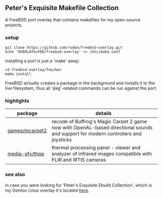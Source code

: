 ## Peter's Exquisite Makefile Collection

A FreeBSD port overlay that contains makefiles for my open-source projects.

### setup

```
git clone https://github.com/rodan/freebsd-overlay.git
echo 'OVERLAYS=FOO/freebsd-overlay' >> /etc/make.conf
```

installing a port is just a 'make' away:

```
cd freebsd-overlay/foo/bar
make install
```
FreeBSD actually creates a package in the background and installs it to the live filesystem, thus all 'pkg'-related commands can be run against the port.

### highlights

package | details
--- | ---
[games/mcarpet2](https://github.com/rodan/magic_carpet_2) | recode of Buffrog's Magic Carpet 2 game now with OpenAL-based directional sounds and support for modern controllers and joysticks
[media-gfx/thpp](https://github.com/rodan/thpp) | thermal processing panel - viewer and analyzer of infrared images compatible with FLIR and IRTIS cameras

### see also

in case you were looking for 'Peter's Exquisite Ebuild Collection', which is my Gentoo Linux overlay it's located [here](https://github.com/rodan/overlay).


